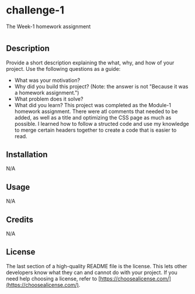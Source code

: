 # challenge-1
The Week-1 homework assignment
# <Horiseon Online Optimization Tool>

## Description

Provide a short description explaining the what, why, and how of your project. Use the following questions as a guide:

- What was your motivation?
- Why did you build this project? (Note: the answer is not "Because it was a homework assignment.")
- What problem does it solve?
- What did you learn?
This project was completed as the Module-1 homework assignment. There were atl comments that needed to be added, as well as a title and optimizing the CSS page as much as possible. I learned how to follow a structed code and use my knowledge to merge certain headers together to create a code that is easier to read.


## Installation

N/A

## Usage

N/A

## Credits

N/A

## License

The last section of a high-quality README file is the license. This lets other developers know what they can and cannot do with your project. If you need help choosing a license, refer to [https://choosealicense.com/](https://choosealicense.com/).


